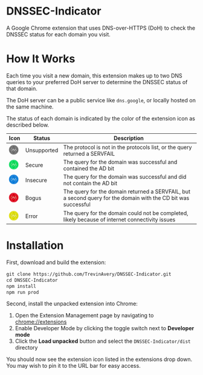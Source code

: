 # DNSSEC-Indicator

A Google Chrome extension that uses DNS-over-HTTPS (DoH) to check the DNSSEC status for each domain you visit.

# How It Works

Each time you visit a new domain, this extension makes up to two DNS queries to your preferred DoH server to determine the DNSSEC status of that domain.

The DoH server can be a public service like `dns.google`, or locally hosted on the same machine.

The status of each domain is indicated by the color of the extension icon as described below.

|Icon|Status|Description|
|----|-----|-----------|
|<img src="icons/unsupported.png" alt="Extension Icon (Unsupported Status)" width="25px" height="25px" />|Unsupported|The protocol is not in the protocols list, or the query returned a SERVFAIL|
|<img src="icons/secure.png" alt="Extension Icon (Secure Status)" width="25px" height="25px" />|Secure|The query for the domain was successful and contained the AD bit|
|<img src="icons/insecure.png" alt="Extension Icon (Insecure Status)" width="25px" height="25px" />|Insecure|The query for the domain was successful and did not contain the AD bit|
|<img src="icons/bogus.png" alt="Extension Icon (Bogus Status)" width="25px" height="25px" />|Bogus|The query for the domain returned a SERVFAIL, but a second query for the domain with the CD bit was successful|
|<img src="icons/error.png" alt="Extension Icon (Error Status)" width="25px" height="25px" />|Error|The query for the domain could not be completed, likely because of internet connectivity issues|

# Installation

First, download and build the extension:
```
git clone https://github.com/TrevinAvery/DNSSEC-Indicator.git
cd DNSSEC-Indicator
npm install
npm run prod
```

Second, install the unpacked extension into Chrome:

1. Open the Extension Management page by navigating to [chrome://extensions](chrome://extensions)
2. Enable Developer Mode by clicking the toggle switch next to **Developer mode**
3. Click the **Load unpacked** button and select the `DNSSEC-Indicator/dist` directory

You should now see the extension icon listed in the extensions drop down. You may wish to pin it to the URL bar for easy access.